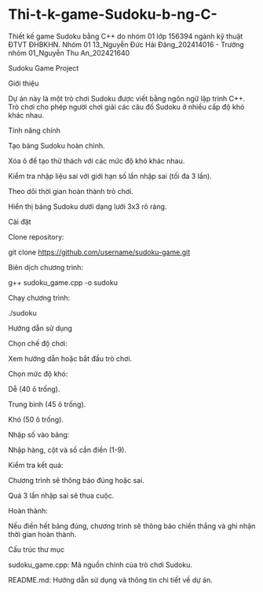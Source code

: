 # Thi-t-k-game-Sudoku-b-ng-C-
Thiết kế game Sudoku bằng C++ do nhóm 01 lớp 156394 ngành kỹ thuật ĐTVT ĐHBKHN. 
Nhóm 01
13_Nguyễn Đức Hải Đăng_202414016 - Trưởng nhóm 
01_Nguyễn Thu An_202421640 

Sudoku Game Project

Giới thiệu

Dự án này là một trò chơi Sudoku được viết bằng ngôn ngữ lập trình C++. Trò chơi cho phép người chơi giải các câu đố Sudoku ở nhiều cấp độ khó khác nhau.

Tính năng chính

Tạo bảng Sudoku hoàn chỉnh.

Xóa ô để tạo thử thách với các mức độ khó khác nhau.

Kiểm tra nhập liệu sai với giới hạn số lần nhập sai (tối đa 3 lần).

Theo dõi thời gian hoàn thành trò chơi.

Hiển thị bảng Sudoku dưới dạng lưới 3x3 rõ ràng.

Cài đặt

Clone repository:

git clone https://github.com/username/sudoku-game.git

Biên dịch chương trình:

g++ sudoku_game.cpp -o sudoku

Chạy chương trình:

./sudoku

Hướng dẫn sử dụng

Chọn chế độ chơi:

Xem hướng dẫn hoặc bắt đầu trò chơi.

Chọn mức độ khó:

Dễ (40 ô trống).

Trung bình (45 ô trống).

Khó (50 ô trống).

Nhập số vào bảng:

Nhập hàng, cột và số cần điền (1-9).

Kiểm tra kết quả:

Chương trình sẽ thông báo đúng hoặc sai.

Quá 3 lần nhập sai sẽ thua cuộc.

Hoàn thành:

Nếu điền hết bảng đúng, chương trình sẽ thông báo chiến thắng và ghi nhận thời gian hoàn thành.

Cấu trúc thư mục

sudoku_game.cpp: Mã nguồn chính của trò chơi Sudoku.

README.md: Hướng dẫn sử dụng và thông tin chi tiết về dự án.






